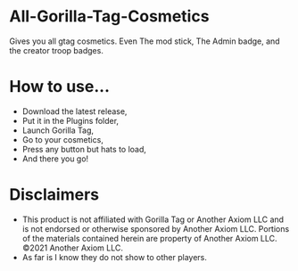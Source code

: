 # All-Gorilla-Tag-Cosmetics
Gives you all gtag cosmetics. Even The mod stick, The Admin badge, and the creator troop badges.

# How to use...
* Download the latest release,
* Put it in the Plugins folder,
* Launch Gorilla Tag,
* Go to your cosmetics,
* Press any button but hats to load,
* And there you go!

# Disclaimers
* This product is not affiliated with Gorilla Tag or Another Axiom LLC and is not endorsed or otherwise sponsored by Another Axiom LLC. Portions of the materials contained herein are property of Another Axiom LLC. ©2021 Another Axiom LLC.
* As far is I know they do not show to other players.
